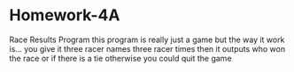 # Homework-4A
Race Results Program
this program is really just a game but the way it work is...
you give it 
three racer names 
three racer times
then it outputs who won the race or if there is a tie 
otherwise you could quit the game
